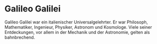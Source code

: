 # Galileo Galilei

Galileo Galilei war ein italienischer Universalgelehrter. Er war Philosoph, Mathematiker, Ingenieur, Physiker, Astronom und Kosmologe. Viele seiner Entdeckungen, vor allem in der Mechanik und der Astronomie, gelten als bahnbrechend.